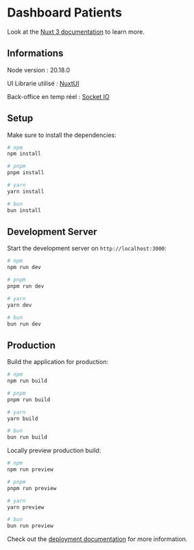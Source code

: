# Dashboard Patients

Look at the [Nuxt 3 documentation](https://nuxt.com/docs/getting-started/introduction) to learn more.


## Informations

Node version : 20.18.0

UI Librarie utilisé : [NuxtUI](https://ui.nuxt.com/)

Back-office en temp réel : [Socket IO](https://socket.io/how-to/use-with-nuxt)

## Setup

Make sure to install the dependencies:

```bash
# npm
npm install

# pnpm
pnpm install

# yarn
yarn install

# bun
bun install
```

## Development Server

Start the development server on `http://localhost:3000`:

```bash
# npm
npm run dev

# pnpm
pnpm run dev

# yarn
yarn dev

# bun
bun run dev
```

## Production

Build the application for production:

```bash
# npm
npm run build

# pnpm
pnpm run build

# yarn
yarn build

# bun
bun run build
```

Locally preview production build:

```bash
# npm
npm run preview

# pnpm
pnpm run preview

# yarn
yarn preview

# bun
bun run preview
```

Check out the [deployment documentation](https://nuxt.com/docs/getting-started/deployment) for more information.
